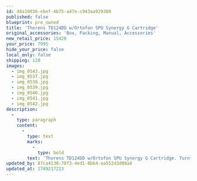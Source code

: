 ```yaml
---
id: d4a10036-ebef-4b75-a47e-c943aa929380
published: false
blueprint: pre_owned
title: 'Thorens TD124DD w/Ortofon SPU Synergy G Cartridge'
original_accessories: 'Box, Packing, Manual, Accessories'
new_retail_price: 15428
your_price: 7995
hide_your_price: false
local_only: false
shipping: 120
images:
  - img_0543.jpg
  - img_0537.jpg
  - img_0538.jpg
  - img_0539.jpg
  - img_0540.jpg
  - img_0541.jpg
  - img_0542.jpg
description:
  -
    type: paragraph
    content:
      -
        type: text
        marks:
          -
            type: bold
        text: 'Thorens TD124DD w/Ortofon SPU Synergy G Cartridge. Turntable is in excellent physical and functional condition with original box, packing and accessories. Cartridge has well under 100 hours on it and is a perfect match for the table/arm. Table and cartridge sold as new for $15,428.00'
updated_by: 87ca4130-78f3-4ed1-8b64-aa552d3d08a8
updated_at: 1749217223
---
```

